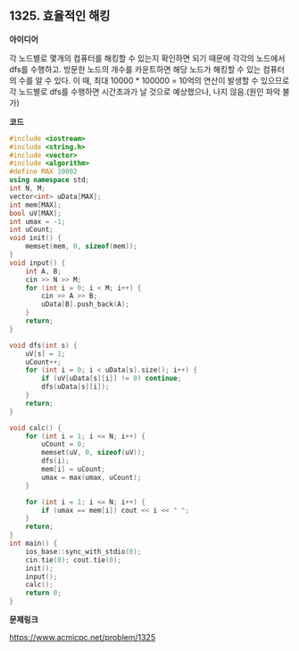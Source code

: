 ## 1325. 효율적인 해킹

**아이디어**

각 노드별로 몇개의 컴퓨터를 해킹할 수 있는지 확인하면 되기 때문에 각각의 노드에서 dfs를 수행하고. 방문한 노드의 개수를 카운트하면 해당 노드가 해킹할 수 있는 컴퓨터의 수를 알 수 있다. 이 때, 최대 10000 * 100000 = 10억의 연산이 발생할 수 있으므로 각 노드별로 dfs를 수행하면 시간초과가 날 것으로 예상했으나, 나지 않음.(원인 파악 불가)

**코드**

```c++
#include <iostream>
#include <string.h>
#include <vector>
#include <algorithm>
#define MAX 10002
using namespace std;
int N, M;
vector<int> uData[MAX];
int mem[MAX];
bool uV[MAX];
int umax = -1;
int uCount;
void init() {
	memset(mem, 0, sizeof(mem));
}
void input() {
	int A, B;
	cin >> N >> M;
	for (int i = 0; i < M; i++) {
		cin >> A >> B;
		uData[B].push_back(A);
	}
	return;
}

void dfs(int s) {
	uV[s] = 1;
	uCount++;
	for (int i = 0; i < uData[s].size(); i++) {
		if (uV[uData[s][i]] != 0) continue;
		dfs(uData[s][i]);
	}
	return;
}

void calc() {
	for (int i = 1; i <= N; i++) {
		uCount = 0;
		memset(uV, 0, sizeof(uV));
		dfs(i);
		mem[i] = uCount;
		umax = max(umax, uCount);
	}

	for (int i = 1; i <= N; i++) {
		if (umax == mem[i]) cout << i << " ";
	}
	return;
}
int main() {
	ios_base::sync_with_stdio(0);
	cin.tie(0); cout.tie(0);
	init();
	input();
	calc();
	return 0;
}
```

**문제링크**

https://www.acmicpc.net/problem/1325


